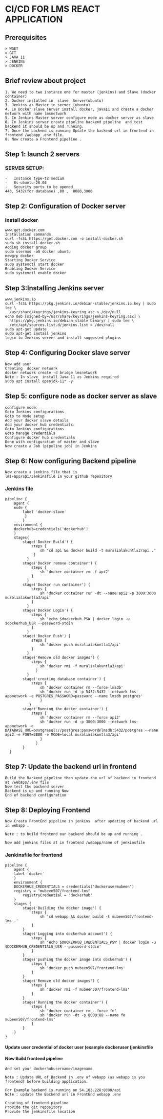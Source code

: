 # CI/CD FOR LMS REACT APPLICATION
## Prerequisites
    > WGET
    > GIT
    > JAVA 11
    > JENKINS
    > DOCKER           	
## Brief review about  project
    1. We need to two instance one for master (jenkins) and Slave (docker container)
    2. Docker installed in  slave  Server(ubuntu)
    3. Jenkins as Master in server (ubuntu)
    4. In Docker slave server install docker, java11 and create a docker network with name lmsnetwork
    5. In Jenkins Master server configure node as docker server as slave
    6. In Jenkins server create pipeline backend pipeline  and test backend it should be up and running.
    7. Once the backend is running Update the backend url in frontend in frontend /webapp .env file.
    8. Now create a Frontend pipeline .

## Step 1: launch 2 servers
   ### SERVER SETUP:
    -  	Instance type-t2 medium
    -  	Os-ubuntu-20.04
    -  	Security ports to be opened
    443, 5432(for database) ,80 ,  8080,3000
## Step 2: Configuration of Docker server
  ### Install docker
    www.get.docker.com
    Installation commands
    curl -fsSL https://get.docker.com -o install-docker.sh
    sudo sh install-docker.sh 
    Adding docker group
    sudo usermod -aG docker ubuntu
    newgrp docker
    Starting Docker Service
    sudo systemctl start docker
    Enabling Docker Service
    sudo systemctl enable docker
  
## Step 3:Installing Jenkins server 
    www.jenkins.io
    curl -fsSL https://pkg.jenkins.io/debian-stable/jenkins.io.key | sudo tee \
      /usr/share/keyrings/jenkins-keyring.asc > /dev/null
    echo deb [signed-by=/usr/share/keyrings/jenkins-keyring.asc] \
      https://pkg.jenkins.io/debian-stable binary/ | sudo tee \
      /etc/apt/sources.list.d/jenkins.list > /dev/null
    sudo apt-get update
    sudo apt-get install jenkins 
    login to Jenkins server and install suggested plugins 
## Step 4: Configuring Docker slave server
    Now add user
    Creating  docker network
    docker network create -d bridge lmsnetwork
    Note : In slave  install Java 11 as Jenkins required
    sudo apt install openjdk-11* -y
## Step 5: configure node as docker server as slave
    configure node:
    Goto Jenkins configurations
    Goto to Node setup
    Add your docker slave details
    Add your docker hub credentials:
    Goto Jenkins configurations
    Goto Manage credentials
    Configure docker hub credentials 
    Done with configuration of master and slave
    Now create a Job (pipeline job) in Jenkins
## Step 6: Now configuring Backend pipeline
    Now create a jenkins file that is 
    lms-app/api/Jenkinsfile in your github repository
### Jenkins file
    pipeline {
        agent {
        node {
            label 'docker-slave'
             }
            }
        environment {
        dockerhub=credentials('dockerhub')
        }
        stages{
            stage('Docker Build') { 
                steps {
                    sh 'cd api && docker build -t muralialakuntla3/api .'
                 }
              }
            stage('Docker remove container') {  
                steps {
                    sh 'docker container rm -f api2'
                }
              }
            stage('Docker run container') { 
                steps {
                    sh 'docker container run -dt --name api2 -p 3000:3000 muralialakuntla3/api'
                }
              }
            stage('Docker Login') { 
                steps {
                    sh 'echo $dockerhub_PSW | docker login -u $dockerhub_USR --password-stdin'
                }
              }
            stage('Docker Push') {  
                steps {
                    sh 'docker push muralialakuntla3/api'
                }
              }
            stage('Remove old docker images') {
                steps {
                    sh 'docker rmi -f muralialakuntla3/api'
                  }
              }
            stage('creating database container') {
                steps {
                    sh 'docker container rm --force lmsdb'
                    sh 'docker run -d -p 5432:5432 --network lms-appnetwork -e POSTGRES_PASSWORD=password --name lmsdb postgres'
                    }
               }
            stage('Running the docker container') {
                steps {
                    sh 'docker container rm --force api2'
                    sh 'docker run -d -p 3000:3000 --network lms-appnetwork -e DATABASE_URL=postgresql://postgres:password@lmsdb:5432/postgres --name api2 -e PORT=3000 -e MODE=local muralialakuntla3/api'
                    }
                  }
            }
      }
## Step 7: Update the backend url in frontend
    Build the Backend pipeline then update the url of backend in frontend
    at /webapp/.env file
    Now test the backend server
    Backend is up and running Now
    End of backend configuration
## Step 8: Deploying Frontend
 
    Now Create FrontEnd pipeline in jenkins  after updating of backend url in webapp .
    
    Note : to build frontend our backend should be up and running .
     
    Now add jenkins files at in frontend /webapp/name of jenkinsfile
     
### Jenkinsfile for frontend
 
    pipeline {
    	agent {
      	label 'docker'
    	}
    	environment {
    	DOCKERHUB_CREDENTIALS = credentials('dockerusermubeen')
     	registry = "mubeen507/frontend-lms"
        	registryCredential = 'dockerhub'
    	} 
    	stages {    	
        	stage('Building the docker image') {
            	steps {
                	sh 'cd webapp && docker build -t mubeen507/frontend-lms .'
            	}
        	}
        	stage('Logging into dockerhub account') {
            	steps {
                	sh 'echo $DOCKERHUB_CREDENTIALS_PSW | docker login -u $DOCKERHUB_CREDENTIALS_USR --password-stdin'
            	}
        	}
        	stage('pushing the docker image into dockerhub') {
            	steps {
                  	sh 'docker push mubeen507/frontend-lms'
            	}
        	}
        	stage('Remove old docker images') {
             	steps {
                 	sh 'docker rmi -f mubeen507/frontend-lms'
            	}
        	}
         	stage('Running the docker container') {
            	steps {
                  	sh 'docker container rm --force fe'
                  	sh 'docker run -dt -p 8000:80 --name fe mubeen507/frontend-lms'
            	}
        	}
    	}
    }

#### Update user credential of  docker user (example dockeruser )jenkinsfile
 
#### Now Build frontend pipeline
  
    And set your dockerhubusername/imagename
    
    Note : Update URL of Backend in .env of webapp (as webapp is you frontend) before building application.
    
    For Example backend is running on 54.183.228:8080/api
    Note : update the Backend url in FrontEnd webapp .env
     
    Creating of frontend pipeline
    Provide the git repository
    Provide the jenkinsfile location
 

